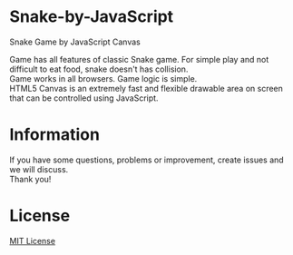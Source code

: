Snake-by-JavaScript
===================

Snake Game by JavaScript Canvas

Game has all features of classic Snake game. For simple play and not difficult to eat food, snake doesn't has collision.<br/>
Game works in all browsers. Game logic is simple.<br/>
HTML5 Canvas is an extremely fast and flexible drawable area on screen that can be controlled using JavaScript.<br/>

Information
============
If you have some questions, problems or improvement, create issues and we will discuss.<br/>
Thank you!

License
========
[MIT License](http://opensource.org/licenses/mit-license.php)

